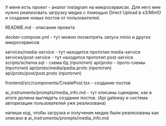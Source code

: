 
У меня есть проект - аналог instagram на микросервисах.
Для него мне нужно реализовать загрузку медиа с помощью Direct Upload в s3/MinIO и создание новых постов от пользователей.

README.md - описание проекта

docker-compose.yml - тут можно посмотреть запуск minio и других микросервисов

services/media-service - тут находится прототип media-service
services/post-service - тут находится прототип post-service
scripts/schema.sql - схема бд (прототип)
api/proto - прото-схемы (прототип)
api/proto/media/pedia.proto (прототип)
api/proto/post/post.proto (прототип)

frontend/src/components/CreatePost.tsx - создание постов

ai_instruments/prompts/media_info.md - тут описаны сценарии, как в итоге должна выглядеть создание постов.
(Api gateway и система авторизации пользователей уже реализована)

напиши код, чтобы загрузка и получение медиа были реализованы как описано в ai_instruments/prompts/media_info.md



